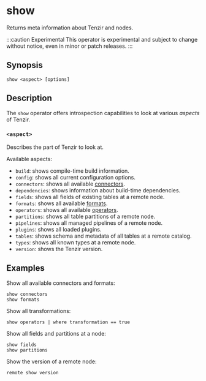 # show

Returns meta information about Tenzir and nodes.

:::caution Experimental
This operator is experimental and subject to change without notice, even in
minor or patch releases.
:::

## Synopsis

```
show <aspect> [options]
```

## Description

The `show` operator offers introspection capabilities to look at various
*aspects* of Tenzir.

### `<aspect>`

Describes the part of Tenzir to look at.

Available aspects:

- `build`: shows compile-time build information.
- `config`: shows all current configuration options.
- `connectors`: shows all available [connectors](../../connectors.md).
- `dependencies`: shows information about build-time dependencies.
- `fields`: shows all fields of existing tables at a remote node.
- `formats`: shows all available [formats](../../formats.md).
- `operators`: shows all available [operators](../../operators.md).
- `partitions`: shows all table partitions of a remote node.
- `pipelines`: shows all managed pipelines of a remote node.
- `plugins`: shows all loaded plugins.
- `tables`: shows schema and metadata of all tables at a remote catalog.
- `types`: shows all known types at a remote node.
- `version`: shows the Tenzir version.

## Examples

Show all available connectors and formats:

```
show connectors
show formats
```

Show all transformations:

```
show operators | where transformation == true
```

Show all fields and partitions at a node:

```
show fields
show partitions
```

Show the version of a remote node:

```
remote show version
```
